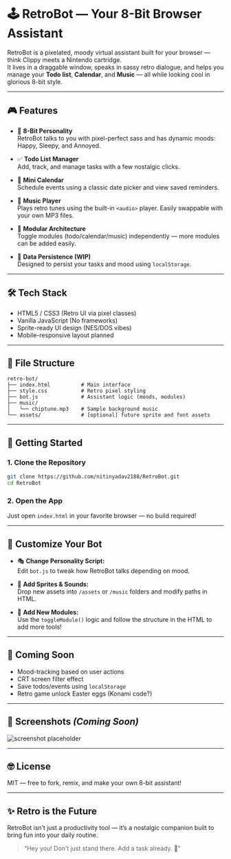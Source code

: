 # 🕹️ RetroBot — Your 8-Bit Browser Assistant

RetroBot is a pixelated, moody virtual assistant built for your browser — think Clippy meets a Nintendo cartridge.  
It lives in a draggable window, speaks in sassy retro dialogue, and helps you manage your **Todo list**, **Calendar**, and **Music** — all while looking cool in glorious 8-bit style.

---

## 🎮 Features

- 🎤 **8-Bit Personality**  
  RetroBot talks to you with pixel-perfect sass and has dynamic moods: Happy, Sleepy, and Annoyed.

- ✅ **Todo List Manager**  
  Add, track, and manage tasks with a few nostalgic clicks.

- 📅 **Mini Calendar**  
  Schedule events using a classic date picker and view saved reminders.

- 🎵 **Music Player**  
  Plays retro tunes using the built-in `<audio>` player. Easily swappable with your own MP3 files.

- 🧠 **Modular Architecture**  
  Toggle modules (todo/calendar/music) independently — more modules can be added easily.

- 💾 **Data Persistence (WIP)**  
  Designed to persist your tasks and mood using `localStorage`.

---

## 🛠️ Tech Stack

- HTML5 / CSS3 (Retro UI via pixel classes)
- Vanilla JavaScript (No frameworks)
- Sprite-ready UI design (NES/DOS vibes)
- Mobile-responsive layout planned

---

## 🧰 File Structure

```
retro-bot/
├── index.html          # Main interface
├── style.css           # Retro pixel styling
├── bot.js              # Assistant logic (moods, modules)
├── music/
│   └── chiptune.mp3    # Sample background music
└── assets/             # [optional] future sprite and font assets
```

---

## 🚀 Getting Started

### 1. Clone the Repository

```bash
git clone https://github.com/nitinyadav2188/RetroBot.git
cd RetroBot
```

### 2. Open the App

Just open `index.html` in your favorite browser — no build required!

---

## 🎨 Customize Your Bot

- 🎭 **Change Personality Script:**  
  Edit `bot.js` to tweak how RetroBot talks depending on mood.

- 🧱 **Add Sprites & Sounds:**  
  Drop new assets into `/assets` or `/music` folders and modify paths in HTML.

- 🧩 **Add New Modules:**  
  Use the `toggleModule()` logic and follow the structure in the HTML to add more tools!

---

## 🧪 Coming Soon

- Mood-tracking based on user actions  
- CRT screen filter effect  
- Save todos/events using `localStorage`  
- Retro game unlock Easter eggs (Konami code?)

---

## 📸 Screenshots *(Coming Soon)*

![screenshot placeholder](https://placehold.co/600x300?text=RetroBot+UI)

---

## 🤓 License

MIT — free to fork, remix, and make your own 8-bit assistant!

---

## ✨ Retro is the Future

RetroBot isn’t just a productivity tool — it’s a nostalgic companion built to bring fun into your daily routine.

> “Hey you! Don’t just stand there. Add a task already. 😤”
